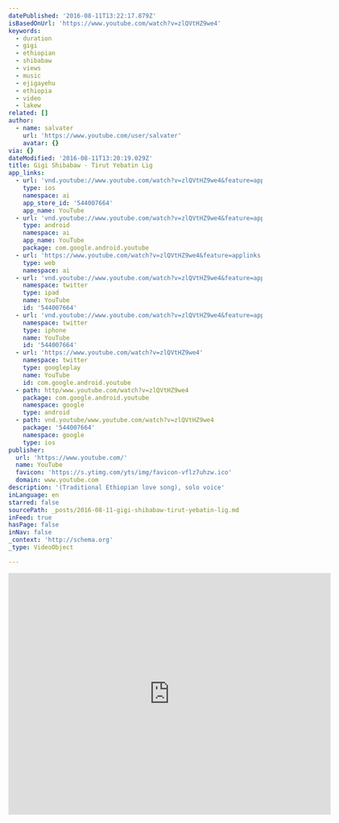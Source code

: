 ```yaml
---
datePublished: '2016-08-11T13:22:17.879Z'
isBasedOnUrl: 'https://www.youtube.com/watch?v=zlQVtHZ9we4'
keywords:
  - duration
  - gigi
  - ethiopian
  - shibabaw
  - views
  - music
  - ejigayehu
  - ethiopia
  - video
  - lakew
related: []
author:
  - name: salvater
    url: 'https://www.youtube.com/user/salvater'
    avatar: {}
via: {}
dateModified: '2016-08-11T13:20:19.029Z'
title: Gigi Shibabaw - Tirut Yebatin Lig
app_links:
  - url: 'vnd.youtube://www.youtube.com/watch?v=zlQVtHZ9we4&feature=applinks'
    type: ios
    namespace: ai
    app_store_id: '544007664'
    app_name: YouTube
  - url: 'vnd.youtube://www.youtube.com/watch?v=zlQVtHZ9we4&feature=applinks'
    type: android
    namespace: ai
    app_name: YouTube
    package: com.google.android.youtube
  - url: 'https://www.youtube.com/watch?v=zlQVtHZ9we4&feature=applinks'
    type: web
    namespace: ai
  - url: 'vnd.youtube://www.youtube.com/watch?v=zlQVtHZ9we4&feature=applinks'
    namespace: twitter
    type: ipad
    name: YouTube
    id: '544007664'
  - url: 'vnd.youtube://www.youtube.com/watch?v=zlQVtHZ9we4&feature=applinks'
    namespace: twitter
    type: iphone
    name: YouTube
    id: '544007664'
  - url: 'https://www.youtube.com/watch?v=zlQVtHZ9we4'
    namespace: twitter
    type: googleplay
    name: YouTube
    id: com.google.android.youtube
  - path: http/www.youtube.com/watch?v=zlQVtHZ9we4
    package: com.google.android.youtube
    namespace: google
    type: android
  - path: vnd.youtube/www.youtube.com/watch?v=zlQVtHZ9we4
    package: '544007664'
    namespace: google
    type: ios
publisher:
  url: 'https://www.youtube.com/'
  name: YouTube
  favicon: 'https://s.ytimg.com/yts/img/favicon-vflz7uhzw.ico'
  domain: www.youtube.com
description: '(Traditional Ethiopian love song), solo voice'
inLanguage: en
starred: false
sourcePath: _posts/2016-08-11-gigi-shibabaw-tirut-yebatin-lig.md
inFeed: true
hasPage: false
inNav: false
_context: 'http://schema.org'
_type: VideoObject

---
```

<iframe src="https://cdn.embedly.com/widgets/media.html?src=https%3A%2F%2Fwww.youtube.com%2Fembed%2FzlQVtHZ9we4%3Ffeature%3Doembed&amp;url=http%3A%2F%2Fwww.youtube.com%2Fwatch%3Fv%3DzlQVtHZ9we4&amp;image=https%3A%2F%2Fi.ytimg.com%2Fvi%2FzlQVtHZ9we4%2Fhqdefault.jpg&amp;key=b7d04c9b404c499eba89ee7072e1c4f7&amp;type=text%2Fhtml&amp;schema=youtube" width="640" height="480" scrolling="no" frameborder="0" allowfullscreen="" style=""></iframe>